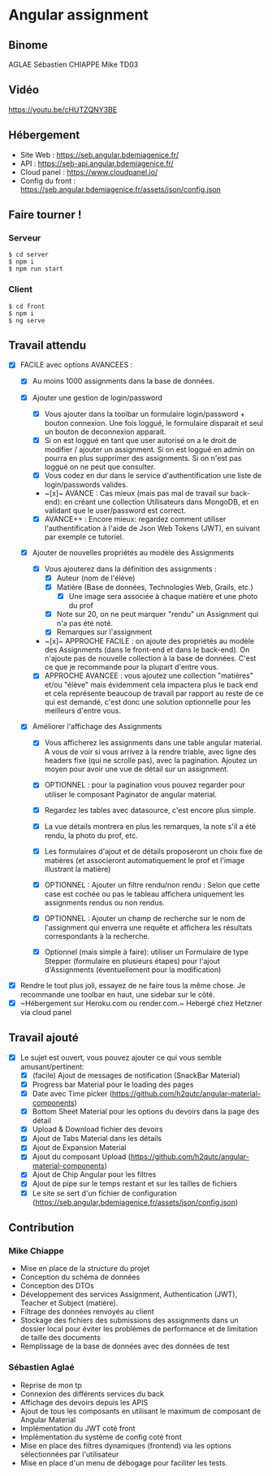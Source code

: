 # Angular assignment

## Binome
AGLAE Sébastien
CHIAPPE Mike
TD03

## Vidéo
https://youtu.be/cHUTZQNY3BE

## Hébergement
- Site Web : https://seb.angular.bdemiagenice.fr/
- API : https://seb-api.angular.bdemiagenice.fr/
- Cloud panel : https://www.cloudpanel.io/
- Config du front : https://seb.angular.bdemiagenice.fr/assets/json/config.json

## Faire tourner !
### Serveur
```
$ cd server
$ npm i
$ npm run start
```

### Client
```
$ cd front
$ npm i
$ ng serve
```

## Travail attendu
- [x] FACILE avec options AVANCEES :
  - [x] Au moins 1000 assignments dans la base de données. 
  - [x] Ajouter une gestion de login/password
    - [x] Vous ajouter dans la toolbar un formulaire login/password + bouton connexion. Une fois loggué, le formulaire disparait et seul un bouton de deconnexion apparait.
    - [x] Si on est loggué en tant que user autorisé on a le droit de modifier / ajouter un assignment. Si on est loggué en admin on pourra en plus supprimer des assignments. Si on n'est pas loggué on ne peut que consulter.
    - [x] Vous codez en dur dans le service d'authentification une liste de login/passwords valides.
    - ~[x]~ AVANCE : Cas mieux (mais pas mal de travail sur back-end): en créant une collection Utilisateurs dans MongoDB, et en validant que le user/password est correct.
 
    - [x] AVANCE++ : Encore mieux: regardez comment utiliser l'authentification à l'aide de Json Web Tokens (JWT), en suivant par exemple ce tutoriel. 
  
  - [x] Ajouter de nouvelles propriétés au modèle des Assignments
    - [x] Vous ajouterez dans la définition des assignments : 
      - [x] Auteur (nom de l'élève)
      - [x] Matière (Base de données, Technologies Web, Grails, etc.)
        - [x] Une image sera associée à chaque matière et une photo du prof
      - [x] Note sur 20, on ne peut marquer "rendu" un Assignment qui n'a pas été noté.
      - [x] Remarques sur l'assignment
 
    - ~[x]~ APPROCHE FACILE : on ajoute des propriétés au modèle des Assignments (dans le front-end et dans le back-end). On n'ajoute pas de nouvelle collection à la base de données. C'est ce que je recommande pour la plupart d'entre vous.
    - [x] APPROCHE AVANCEE : vous ajoutez une collection "matières" et/ou "élève" mais évidemment cela impactera plus le back end et cela représente beaucoup de travail par rapport au reste de ce qui est demandé, c'est donc une solution optionnelle pour les meilleurs d'entre vous.
 
  - [x] Améliorer l'affichage des Assignments
    - [x] Vous afficherez les assignments dans une table angular material. A vous de voir si vous arrivez à la rendre triable, avec ligne des headers fixe (qui ne scrolle pas), avec la pagination. Ajoutez un moyen pour avoir une vue de détail sur un assignment.
    - [x] OPTIONNEL : pour la pagination vous pouvez regarder pour utiliser le composant Paginator de angular material.
    - [x] Regardez les tables avec datasource, c'est encore plus simple.
    - [x] La vue détails montrera en plus les remarques, la note s'il a été rendu, la photo du prof, etc.
    - [x] Les formulaires d'ajout et de détails proposeront un choix fixe de matières (et associeront automatiquement le prof et l'image illustrant la matière)
 
    - [x] OPTIONNEL : Ajouter un filtre rendu/non rendu : Selon que cette case est cochée ou pas le tableau affichera uniquement les assignments rendus ou non rendus.
 
    - [x] OPTIONNEL : Ajouter un champ de recherche sur le nom de l'assignment qui enverra une requête et affichera les résultats correspondants à la recherche.
 
    - [x] Optionnel (mais simple à faire): utiliser un Formulaire de type Stepper (formulaire en plusieurs étapes) pour l'ajout d'Assignments (éventuellement pour la modification)

- [x] Rendre le tout plus joli, essayez de ne faire tous la même chose. Je recommande une toolbar en haut, une sidebar sur le côté.
- [x] ~Hébergement sur Heroku.com ou render.com.~ Hebergé chez Hetzner via cloud panel

## Travail ajouté
- [x] Le sujet est ouvert, vous pouvez ajouter ce qui vous semble amusant/pertinent:
  - [x] (facile) Ajout de messages de notification (SnackBar Material)
  - [x] Progress bar Material pour le loading des pages
  - [x] Date avec Time picker (https://github.com/h2qutc/angular-material-components)
  - [x] Bottom Sheet Material pour les options du devoirs dans la page des détail
  - [x] Upload & Download fichier des devoirs
  - [x] Ajout de Tabs Material dans les détails
  - [x] Ajout de Expansion Material
  - [x] Ajout du composant Upload (https://github.com/h2qutc/angular-material-components)
  - [x] Ajout de Chip Angular pour les filtres
  - [x] Ajout de pipe sur le temps restant et sur les tailles de fichiers
  - [x] Le site se sert d'un fichier de configuration (https://seb.angular.bdemiagenice.fr/assets/json/config.json)
  
## Contribution
### Mike Chiappe
- Mise en place de la structure du projet
- Conception du schéma de données
- Conception des DTOs
- Développement des services Assignment, Authentication (JWT), Teacher et Subject (matière).
- Filtrage des données renvoyés au client
- Stockage des fichiers des submissions des assignments dans un dossier local pour éviter les problèmes de performance et de limitation de taille des documents
- Remplissage de la base de données avec des données de test

### Sébastien Aglaé
- Reprise de mon tp
- Connexion des différents services du back
- Affichage des devoirs depuis les APIS
- Ajout de tous les composants en utilisant le maximum de composant de Angular Material
- Implémentation du JWT coté front
- Implémentation du système de config coté front
- Mise en place des filtres dynamiques (frontend) via les options sélectionnées par l'utilisateur
- Mise en place d'un menu de débogage pour faciliter les tests.
